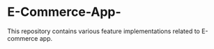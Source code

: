 # E-Commerce-App-
This repository contains various  feature implementations related to E-commerce app.
